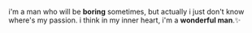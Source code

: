 i'm a man who will be **boring** sometimes, but actually i just don't know where's my passion. i think in my inner heart, i'm a **wonderful man**.:sparkles:
